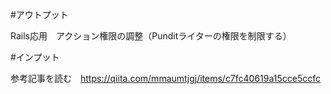 #アウトプット

Rails応用　アクション権限の調整（Punditライターの権限を制限する）

#インプット

参考記事を読む　https://qiita.com/mmaumtjgj/items/c7fc40619a15cce5ccfc
